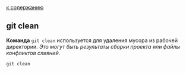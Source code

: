 [к содержанию](./readme.md)

## git clean

**Команда** `git clean` используется для удаления мусора из рабочей директории. _Это могут быть результаты сборки проекта или файлы конфликтов слияний_.

``````
git clean
``````